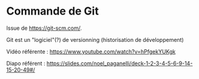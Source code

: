 # Commande de Git
Issue de https://git-scm.com/.

Git est un "logiciel"(?) de versionning (historisation de développement)

Vidéo référente : https://www.youtube.com/watch?v=hPfgekYUKgk

Diapo référent : https://slides.com/noel_paganelli/deck-1-2-3-4-5-6-9-14-15-20-49#/
